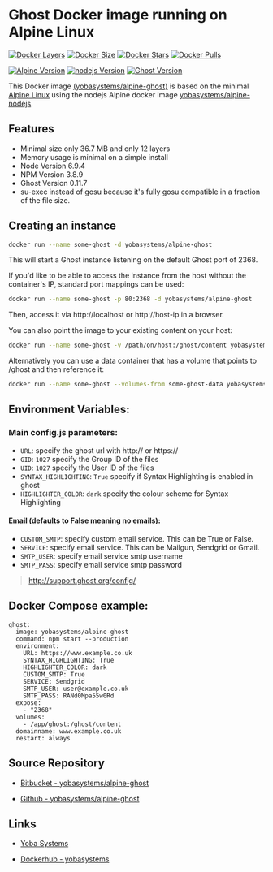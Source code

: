 # Ghost Docker image running on Alpine Linux

[![Docker Layers](https://img.shields.io/badge/docker%20layers-12-blue.svg?maxAge=2592000?style=flat-square)](https://hub.docker.com/r/yobasystems/alpine-ghost/) [![Docker Size](https://img.shields.io/badge/docker%20size-36.7%20MB-blue.svg?maxAge=2592000?style=flat-square)](https://hub.docker.com/r/yobasystems/alpine-ghost/) [![Docker Stars](https://img.shields.io/docker/stars/yobasystems/alpine-ghost.svg?maxAge=2592000?style=flat-square)](https://hub.docker.com/r/yobasystems/alpine-ghost/) [![Docker Pulls](https://img.shields.io/docker/pulls/yobasystems/alpine-ghost.svg?maxAge=2592000?style=flat-square)](https://hub.docker.com/r/yobasystems/alpine-ghost/)

[![Alpine Version](https://img.shields.io/badge/alpine%20version-v3.5-green.svg?maxAge=2592000?style=flat-square)](http://alpinelinux.org/) [![nodejs Version](https://img.shields.io/badge/nodejs%20version-v6.9.4-green.svg?maxAge=2592000?style=flat-square)](https://nodejs.org/en/) [![Ghost Version](https://img.shields.io/badge/Ghost%20version-v0.11.7-green.svg?maxAge=2592000?style=flat-square)](https://ghost.org/)



This Docker image [(yobasystems/alpine-ghost)](https://hub.docker.com/r/yobasystems/alpine-ghost/) is based on the minimal [Alpine Linux](http://alpinelinux.org/) using the nodejs Alpine docker image [yobasystems/alpine-nodejs](https://hub.docker.com/r/yobasystems/alpine-nodejs/).

## Features

  * Minimal size only 36.7 MB and only 12 layers
  * Memory usage is minimal on a simple install
  * Node Version 6.9.4
  * NPM Version 3.8.9
  * Ghost Version 0.11.7
  * su-exec instead of gosu because it's fully gosu compatible in a fraction of the file size.

## Creating an instance

```bash
docker run --name some-ghost -d yobasystems/alpine-ghost
```

This will start a Ghost instance listening on the default Ghost port of 2368.

If you'd like to be able to access the instance from the host without the container's IP, standard port mappings can be used:

```bash
docker run --name some-ghost -p 80:2368 -d yobasystems/alpine-ghost
```

Then, access it via http://localhost or http://host-ip in a browser.

You can also point the image to your existing content on your host:

```bash
docker run --name some-ghost -v /path/on/host:/ghost/content yobasystems/alpine-ghost
```

Alternatively you can use a data container that has a volume that points to /ghost and then reference it:

```bash
docker run --name some-ghost --volumes-from some-ghost-data yobasystems/alpine-ghost
```

## Environment Variables:

### Main config.js parameters:
* `URL`: specify the ghost url with http:// or https://
* `GID`: `1027` specify the Group ID of the files
* `UID`: `1027` specify the User ID of the files
* `SYNTAX_HIGHLIGHTING`: `True` specify if Syntax Highlighting is enabled in ghost
* `HIGHLIGHTER_COLOR`: `dark` specify the colour scheme for Syntax Highlighting

#### Email (defaults to False meaning no emails):
* `CUSTOM_SMTP`: specify custom email service. This can be True or False.
* `SERVICE`: specify email service. This can be Mailgun, Sendgrid or Gmail.
* `SMTP_USER`: specify email service smtp username
* `SMTP_PASS`: specify email service smtp password

> http://support.ghost.org/config/

## Docker Compose example:

```yalm
ghost:
  image: yobasystems/alpine-ghost
  command: npm start --production
  environment:
    URL: https://www.example.co.uk
    SYNTAX_HIGHLIGHTING: True
    HIGHLIGHTER_COLOR: dark
    CUSTOM_SMTP: True
    SERVICE: Sendgrid
    SMTP_USER: user@example.co.uk
    SMTP_PASS: RANd0Mpa55w0Rd
  expose:
    - "2368"
  volumes:
    - /app/ghost:/ghost/content
  domainname: www.example.co.uk
  restart: always
```

## Source Repository

* [Bitbucket - yobasystems/alpine-ghost](https://bitbucket.org/yobasystems/alpine-ghost/)

* [Github - yobasystems/alpine-ghost](https://github.com/yobasystems/alpine-ghost)

## Links

* [Yoba Systems](https://www.yobasystems.co.uk/)

* [Dockerhub - yobasystems](https://hub.docker.com/u/yobasystems/)
